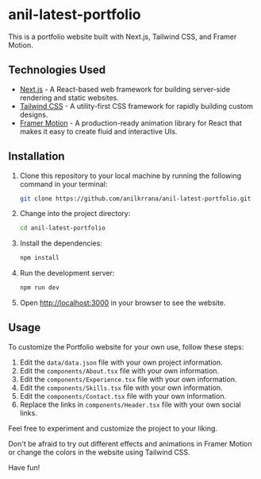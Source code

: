# anil-latest-portfolio

This is a portfolio website built with Next.js, Tailwind CSS, and Framer Motion.

## Technologies Used

- [Next.js](https://nextjs.org/) - A React-based web framework for building server-side rendering and static websites.
- [Tailwind CSS](https://tailwindcss.com/) - A utility-first CSS framework for rapidly building custom designs.
- [Framer Motion](https://www.framer.com/motion/) - A production-ready animation library for React that makes it easy to create fluid and interactive UIs.

## Installation

1. Clone this repository to your local machine by running the following command in your terminal:

   ```bash
   git clone https://github.com/anilkrrana/anil-latest-portfolio.git
   ```

2. Change into the project directory:

   ```bash
   cd anil-latest-portfolio
   ```

3. Install the dependencies:

   ```bash
   npm install
   ```

4. Run the development server:

   ```bash
   npm run dev
   ```

5. Open <http://localhost:3000> in your browser to see the website.

## Usage

To customize the Portfolio website for your own use, follow these steps:

1. Edit the `data/data.json` file with your own project information.
2. Edit the `components/About.tsx` file with your own information.
3. Edit the `components/Experience.tsx` file with your own information.
4. Edit the `components/Skills.tsx` file with your own information.
5. Edit the `components/Contact.tsx` file with your own information.
6. Replace the links in `components/Header.tsx` file with your own social links.

Feel free to experiment and customize the project to your liking.

Don't be afraid to try out different effects and animations in Framer Motion or change the colors in the website using Tailwind CSS.

Have fun!
